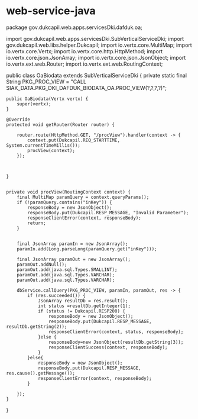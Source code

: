 # web-service-java



package gov.dukcapil.web.apps.servicesDki.dafduk.oa;

import gov.dukcapil.web.apps.servicesDki.SubVerticalServiceDki;
import gov.dukcapil.web.libs.helper.Dukcapil;
import io.vertx.core.MultiMap;
import io.vertx.core.Vertx;
import io.vertx.core.http.HttpMethod;
import io.vertx.core.json.JsonArray;
import io.vertx.core.json.JsonObject;
import io.vertx.ext.web.Router;
import io.vertx.ext.web.RoutingContext;

public class OaBiodata extends SubVerticalServiceDki {
	private static final String PKG_PROC_VIEW = "CALL SIAK_DATA.PKG_DKI_DAFDUK_BIODATA_OA.PROC_VIEW(?,?,?,?)";
	

	public OaBiodata(Vertx vertx) {
		super(vertx);
	}
	
	@Override
	protected void getRouter(Router router) {
		
		router.route(HttpMethod.GET, "/procView").handler(context -> {
			context.put(Dukcapil.REQ_STARTTIME, System.currentTimeMillis());
			procView(context);
		});
		
		
		
	}

		
	private void procView(RoutingContext context) {
		final MultiMap paramQuery = context.queryParams();
		if (!paramQuery.contains("inKey")) {
			responseBody = new JsonObject();
			responseBody.put(Dukcapil.RESP_MESSAGE, "Invalid Parameter");
			responseClientError(context, responseBody);
			return;
		}
		
		
		final JsonArray paramIn = new JsonArray();
		paramIn.add(Long.parseLong(paramQuery.get("inKey")));
		
		final JsonArray paramOut = new JsonArray();
		paramOut.addNull();
		paramOut.add(java.sql.Types.SMALLINT);
		paramOut.add(java.sql.Types.VARCHAR);
		paramOut.add(java.sql.Types.VARCHAR);		
		
		dbService.callQuery(PKG_PROC_VIEW, paramIn, paramOut, res -> {
			if (res.succeeded()) {
				JsonArray resultDb = res.result();
				int status =resultDb.getInteger(1);
				if (status != Dukcapil.RESP200) {
					responseBody = new JsonObject();
					responseBody.put(Dukcapil.RESP_MESSAGE, resultDb.getString(2));
					responseClientError(context, status, responseBody);
				}else {
					responseBody=new JsonObject(resultDb.getString(3));
					responseClientSuccess(context, responseBody);
				}
			}else{
				responseBody = new JsonObject();
				responseBody.put(Dukcapil.RESP_MESSAGE, res.cause().getMessage());
				responseClientError(context, responseBody);
			}

		});
	}
	
}



